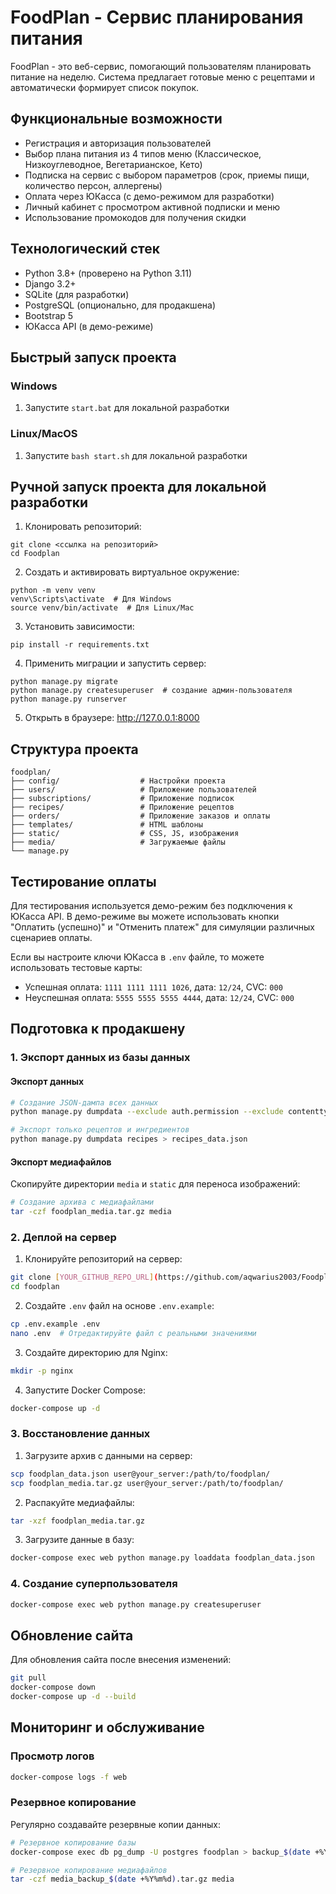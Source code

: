 # FoodPlan - Сервис планирования питания

FoodPlan - это веб-сервис, помогающий пользователям планировать питание на неделю. Система предлагает готовые меню с рецептами и автоматически формирует список покупок.

## Функциональные возможности

- Регистрация и авторизация пользователей
- Выбор плана питания из 4 типов меню (Классическое, Низкоуглеводное, Вегетарианское, Кето)
- Подписка на сервис с выбором параметров (срок, приемы пищи, количество персон, аллергены)
- Оплата через ЮКасса (с демо-режимом для разработки)
- Личный кабинет с просмотром активной подписки и меню
- Использование промокодов для получения скидки

## Технологический стек

- Python 3.8+ (проверено на Python 3.11)
- Django 3.2+
- SQLite (для разработки)
- PostgreSQL (опционально, для продакшена)
- Bootstrap 5
- ЮКасса API (в демо-режиме)

## Быстрый запуск проекта

### Windows

1. Запустите `start.bat` для локальной разработки

### Linux/MacOS

1. Запустите `bash start.sh` для локальной разработки

## Ручной запуск проекта для локальной разработки

1. Клонировать репозиторий:
```
git clone <ссылка на репозиторий>
cd Foodplan
```

2. Создать и активировать виртуальное окружение:
```
python -m venv venv
venv\Scripts\activate  # Для Windows
source venv/bin/activate  # Для Linux/Mac
```

3. Установить зависимости:
```
pip install -r requirements.txt
```

4. Применить миграции и запустить сервер:
```
python manage.py migrate
python manage.py createsuperuser  # создание админ-пользователя
python manage.py runserver
```

5. Открыть в браузере: http://127.0.0.1:8000

## Структура проекта

```
foodplan/
├── config/                  # Настройки проекта
├── users/                   # Приложение пользователей
├── subscriptions/           # Приложение подписок
├── recipes/                 # Приложение рецептов
├── orders/                  # Приложение заказов и оплаты
├── templates/               # HTML шаблоны
├── static/                  # CSS, JS, изображения
├── media/                   # Загружаемые файлы
└── manage.py
```

## Тестирование оплаты

Для тестирования используется демо-режим без подключения к ЮКасса API. 
В демо-режиме вы можете использовать кнопки "Оплатить (успешно)" и "Отменить платеж" для симуляции различных сценариев оплаты.

Если вы настроите ключи ЮКасса в `.env` файле, то можете использовать тестовые карты:
- Успешная оплата: `1111 1111 1111 1026`, дата: `12/24`, CVC: `000`
- Неуспешная оплата: `5555 5555 5555 4444`, дата: `12/24`, CVC: `000`

## Подготовка к продакшену

### 1. Экспорт данных из базы данных

#### Экспорт данных

```bash
# Создание JSON-дампа всех данных
python manage.py dumpdata --exclude auth.permission --exclude contenttypes > foodplan_data.json

# Экспорт только рецептов и ингредиентов
python manage.py dumpdata recipes > recipes_data.json
```

#### Экспорт медиафайлов

Скопируйте директории `media` и `static` для переноса изображений:

```bash
# Создание архива с медиафайлами
tar -czf foodplan_media.tar.gz media
```

### 2. Деплой на сервер

1. Клонируйте репозиторий на сервер:

```bash
git clone [YOUR_GITHUB_REPO_URL](https://github.com/aqwarius2003/Foodplan.git)
cd foodplan
```

2. Создайте `.env` файл на основе `.env.example`:

```bash
cp .env.example .env
nano .env  # Отредактируйте файл с реальными значениями
```

3. Создайте директорию для Nginx:

```bash
mkdir -p nginx
```

4. Запустите Docker Compose:

```bash
docker-compose up -d
```

### 3. Восстановление данных

1. Загрузите архив с данными на сервер:

```bash
scp foodplan_data.json user@your_server:/path/to/foodplan/
scp foodplan_media.tar.gz user@your_server:/path/to/foodplan/
```

2. Распакуйте медиафайлы:

```bash
tar -xzf foodplan_media.tar.gz
```

3. Загрузите данные в базу:

```bash
docker-compose exec web python manage.py loaddata foodplan_data.json
```

### 4. Создание суперпользователя

```bash
docker-compose exec web python manage.py createsuperuser
```

## Обновление сайта

Для обновления сайта после внесения изменений:

```bash
git pull
docker-compose down
docker-compose up -d --build
```

## Мониторинг и обслуживание

### Просмотр логов

```bash
docker-compose logs -f web
```

### Резервное копирование

Регулярно создавайте резервные копии данных:

```bash
# Резервное копирование базы
docker-compose exec db pg_dump -U postgres foodplan > backup_$(date +%Y%m%d).sql

# Резервное копирование медиафайлов
tar -czf media_backup_$(date +%Y%m%d).tar.gz media
``` 
